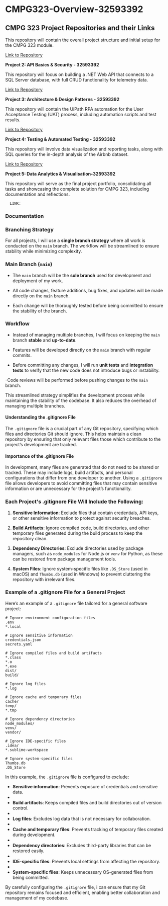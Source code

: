 # CMPG323-Overview-32593392
## CMPG 323 Project Repositories and their Links

This repository will contain the overall project structure and initial setup for the CMPG 323 module.

[Link to Repository](https://github.com/Dee699/CMPG323-Overview--32593392)


**Project 2: API Basics & Security - 32593392**

This repository will focus on building a .NET Web API that connects to a SQL Server database, with full CRUD functionality for telemetry data.

[Link to Repository](https://github.com/Dee699/CMPG323-PROJECT-2-32593392)


**Project 3: Architecture & Design Patterns - 32593392**

This repository will contain the UiPath RPA automation for the User Acceptance Testing (UAT) process, including automation scripts and test results.

[Link to Repository](https://github.com/Dee699/CMPG-323-Project-3--32593392)


**Project 4: Testing & Automated Testing - 32593392**

This repository will involve data visualization and reporting tasks, along with SQL queries for the in-depth analysis of the Airbnb dataset.

[Link to Repository](https://github.com/Dee699/CMPG-323-Project-4---32593392)


**Project 5: Data Analytics & Visualisation-32593392**

  This repository will serve as the final project portfolio, consolidating all tasks and showcasing the complete solution for CMPG 323, including documentation and reflections.

      LINK:
     
### Documentation

### **Branching Strategy**

For all projects, I will use a **single branch strategy** where all work is conducted on the `main` branch. The workflow will be streamlined to ensure stability while minimizing complexity.

### **Main Branch (`main`)**

- The `main` branch will be the **sole branch** used for development and deployment of my work.
 
- All code changes, feature additions, bug fixes, and updates will be made directly on the `main` branch.

- Each change will be thoroughly tested before being committed to ensure the stability of the branch.
  
### **Workflow**

- Instead of managing multiple branches, I will focus on keeping the `main` branch **stable** and **up-to-date**.

- Features will be developed directly on the `main` branch with regular commits.

- Before committing any changes, I will run **unit tests** and **integration tests** to verify that the new code does not introduce bugs or instability.

 -Code reviews will be performed before pushing changes to the `main` branch.

This streamlined strategy simplifies the development process while maintaining the stability of the codebase. It also reduces the overhead of managing multiple branches.


#### Understanding the .gitignore File

The `.gitignore` file is a crucial part of any Git repository, specifying which files and directories Git should ignore. This helps maintain a clean repository by ensuring that only relevant files those which contribute to the project’s development are tracked.

#### Importance of the .gitignore File

In development, many files are generated that do not need to be shared or tracked. These may include logs, build artifacts, and personal configurations that differ from one developer to another. Using a `.gitignore` file allows developers to avoid committing files that may contain sensitive information or are unnecessary for the project’s functionality.

### Each Project's .gitignore File Will Include the Following:

1. **Sensitive Information**: Exclude files that contain credentials, API keys, or other sensitive information to protect against security breaches.
  
2. **Build Artifacts**: Ignore compiled code, build directories, and other temporary files generated during the build process to keep the repository clean.

3. **Dependency Directories**: Exclude directories used by package managers, such as `node_modules` for Node.js or `venv` for Python, as these can be restored from package management tools.

4. **System Files**: Ignore system-specific files like `.DS_Store` (used in macOS) and `Thumbs.db` (used in Windows) to prevent cluttering the repository with irrelevant files.

### Example of a .gitignore File for a General Project

Here’s an example of a `.gitignore` file tailored for a general software project:


```plaintext
# Ignore environment configuration files
.env
*.local

# Ignore sensitive information
credentials.json
secrets.yaml

# Ignore compiled files and build artifacts
*.class
*.o
*.exe
dist/
build/

# Ignore log files
*.log

# Ignore cache and temporary files
cache/
temp/
*.tmp

# Ignore dependency directories
node_modules/
venv/
vendor/

# Ignore IDE-specific files
.idea/
*.sublime-workspace

# Ignore system-specific files
Thumbs.db
.DS_Store
```


In this example, the `.gitignore` file is configured to exclude:

- **Sensitive information**: Prevents exposure of credentials and sensitive data.
- 
- **Build artifacts**: Keeps compiled files and build directories out of version control.
- 
- **Log files**: Excludes log data that is not necessary for collaboration.
- 
- **Cache and temporary files**: Prevents tracking of temporary files created during development.
- 
- **Dependency directories**: Excludes third-party libraries that can be restored easily.
- 
- **IDE-specific files**: Prevents local settings from affecting the repository.
- 
- **System-specific files**: Keeps unnecessary OS-generated files from being committed.

By carefully configuring the `.gitignore` file, i can ensure that my Git repository remains focused and efficient, enabling better collaboration and management of my codebase.

